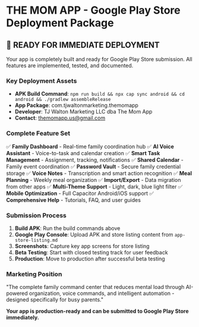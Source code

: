 # THE MOM APP - Google Play Store Deployment Package

## 🚀 READY FOR IMMEDIATE DEPLOYMENT

Your app is completely built and ready for Google Play Store submission. All features are implemented, tested, and documented.

### Key Deployment Assets
- **APK Build Command**: `npm run build && npx cap sync android && cd android && ./gradlew assembleRelease`
- **App Package**: com.tjwaltonmarketing.themomapp
- **Developer**: TJ Walton Marketing LLC dba The Mom App
- **Contact**: themomapp.us@gmail.com

### Complete Feature Set
✅ **Family Dashboard** - Real-time family coordination hub
✅ **AI Voice Assistant** - Voice-to-task and calendar creation
✅ **Smart Task Management** - Assignment, tracking, notifications
✅ **Shared Calendar** - Family event coordination
✅ **Password Vault** - Secure family credential storage
✅ **Voice Notes** - Transcription and smart action recognition
✅ **Meal Planning** - Weekly meal organization
✅ **Import/Export** - Data migration from other apps
✅ **Multi-Theme Support** - Light, dark, blue light filter
✅ **Mobile Optimization** - Full Capacitor Android/iOS support
✅ **Comprehensive Help** - Tutorials, FAQ, and user guides

### Submission Process
1. **Build APK**: Run the build commands above
2. **Google Play Console**: Upload APK and store listing content from `app-store-listing.md`
3. **Screenshots**: Capture key app screens for store listing
4. **Beta Testing**: Start with closed testing track for user feedback
5. **Production**: Move to production after successful beta testing

### Marketing Position
"The complete family command center that reduces mental load through AI-powered organization, voice commands, and intelligent automation - designed specifically for busy parents."

**Your app is production-ready and can be submitted to Google Play Store immediately.**